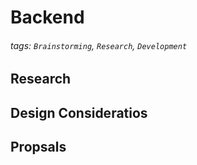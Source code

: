 # Backend 

###### tags: `Brainstorming`, `Research`, `Development`

## Research

## Design Consideratios

## Propsals


